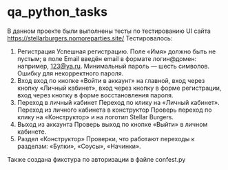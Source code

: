 # qa_python_tasks
В данном проекте были выполнены тесты по тестированию UI сайта https://stellarburgers.nomoreparties.site/
Тестировалось:
1. Регистрация
Успешная регистрацию. Поле «Имя» должно быть не пустым; в поле Email введён email в формате логин@домен: например, 123@ya.ru. Минимальный пароль — шесть символов.
Ошибку для некорректного пароля.
2. Вход
вход по кнопке «Войти в аккаунт» на главной,
вход через кнопку «Личный кабинет»,
вход через кнопку в форме регистрации,
вход через кнопку в форме восстановления пароля.
3. Переход в личный кабинет 
Переход по клику на «Личный кабинет».
Переход из личного кабинета в конструктор 
Проверь переход по клику на «Конструктор» и на логотип Stellar Burgers.
4. Выход из аккаунта
Проверь выход по кнопке «Выйти» в личном кабинете.
5. Раздел «Конструктор»
Проверки, что работают переходы к разделам:
«Булки»,
«Соусы»,
«Начинки».

Также создана фикстура по авторизации в файле confest.py